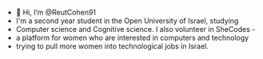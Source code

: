 - 👋 Hi, I’m @ReutCohen91
- I'm a second year student in the Open University of Israel, studying 
- Computer science and Cognitive science. I also volunteer in SheCodes - 
- a platform for women who are interested in computers and technology 
- trying to pull more women into technological jobs in Israel.
